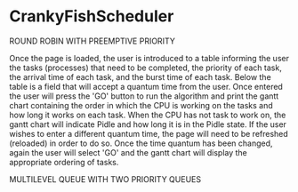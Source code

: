 # CrankyFishScheduler

ROUND ROBIN WITH PREEMPTIVE PRIORITY

Once the page is loaded, the user is introduced to a table informing the user the tasks (processes) that need to be completed, the priority of each task, the arrival time of each task, and the burst time of each task. 
Below the table is a field that will accept a quantum time from the user. Once entered the user will press the 'GO' button to run the algorithm and print the gantt chart containing the order in which the CPU is working on the tasks and how long it works on each task. When the CPU has not task to work on, the gantt chart will indicate Pidle and how long it is in the Pidle state. 
If the user wishes to enter a different quantum time, the page will need to be refreshed (reloaded) in order to do so. Once the time quantum has been changed, again the user will select 'GO' and the gantt chart will display the appropriate ordering of tasks. 


MULTILEVEL QUEUE WITH TWO PRIORITY QUEUES
